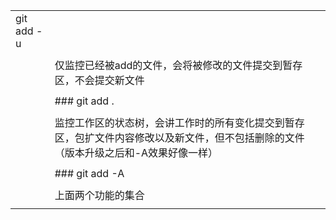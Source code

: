 |            |                                                              |
| ---------- | ------------------------------------------------------------ |
| git add -u |                                                              |
|            |                                                              |
|            | 仅监控已经被add的文件，会将被修改的文件提交到暂存区，不会提交新文件 |
|            |                                                              |
|            | ### git add .                                                |
|            |                                                              |
|            | 监控工作区的状态树，会讲工作时的所有变化提交到暂存区，包扩文件内容修改以及新文件，但不包括删除的文件（版本升级之后和-A效果好像一样） |
|            |                                                              |
|            | ### git add -A                                               |
|            |                                                              |
|            | 上面两个功能的集合                                           |
|            |                                                              |